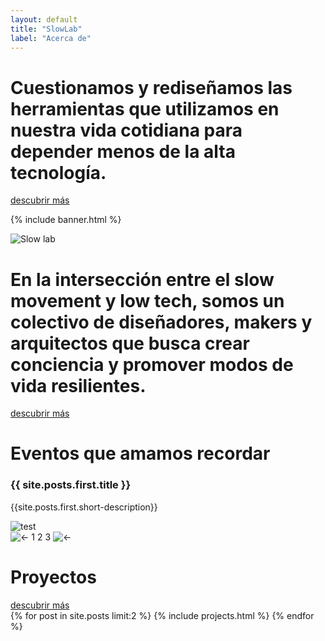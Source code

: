 ```yaml
---
layout: default
title: "SlowLab"
label: "Acerca de"
---
```


<div class="two-columns">
  <div class="col-text green-bg outline">
      <h1 class="yellow">
        Cuestionamos y rediseñamos las herramientas que utilizamos en nuestra vida cotidiana 
        para depender menos de la alta tecnología.
      </h1>
    <a href="{{ site.baseurl }}/about" class="button yellow">descubrir más</a>
  </div>
 
  <div class="col-img home outline"></div>
</div>

<!-- Section banner -->
{% include banner.html %}

<!-- Slogan -->
<div class="section-bg" id="slogan">
    <div class="slogan-frame">
        <img src="{{ '/assets/images/icons/Slowlab_Iconos_Ave_3_small.png' | relative_url }}" alt="Slow lab">
        <h1>En la intersección entre el slow movement y low tech, somos un colectivo de diseñadores, makers y arquitectos que busca crear conciencia y promover modos de vida resilientes.</h1>
    <a href="{{ site.baseurl }}/about" class="button green">descubrir más</a>
    </div>
</div>


<!-- Eventos que amamos recordar -->
<div class="carousel-projects outline lily-bg">
    <div class="left">
        <h1>Eventos que amamos recordar</h1>
        <span>
           <span class="proj-text" style="display:block"><h3>{{ site.posts.first.title }}</h3><p>{{site.posts.first.short-description}}</p></span>
           <span class="proj-text" style="display:none"><h3>{{ site.posts.last.title }}</h3><p>{{site.posts.last.short-description}}</p></span>
            <span class="proj-text" style="display:none"><h3>{{ site.posts.first.title }}</h3><p>{{site.posts.first.short-description}}</p></span>
        </span>
    </div>
    <div class="right-img">
      <img class="mySlides" src="{{ site.posts.first.image | relative_url }}" alt="test" style="display:block">
      <img class="mySlides" src="{{ site.posts.last.image | relative_url }}" alt="test" style="display:none">
      <img class="mySlides" src="{{ site.posts.first.image | relative_url }}" alt="test" style="display:none">
      <div class="nav-slides">
        <img src="{{'/assets/images/icons/arrowleft.png' | relative_url }}" alt="&#8592;" class="" onclick="plusDivs(-1)">
        <span class="nav-numbers">
        <span class="nb-slide selected" onclick="currentDiv(1)">1</span>
        <span class="nb-slide" onclick="currentDiv(2)">2</span>
        <span class="nb-slide" onclick="currentDiv(3)">3</span>
        </span>
        <img src="{{'/assets/images/icons/arrowright.png' | relative_url }}" alt="&#8592;" class="" onclick="plusDivs(+1)">        
      </div>
    </div>
</div>




<!-- Title banner -->
<div class="title-banner light-green-bg outline bottom-bd">
    <span><h1>Proyectos</h1></span>
    <a href="{{ site.baseurl }}/projects" class="button green">descubrir más</a>
</div>

<div class="cards home">
{% for post in site.posts limit:2 %}
  {% include projects.html %}
{% endfor %}
</div>